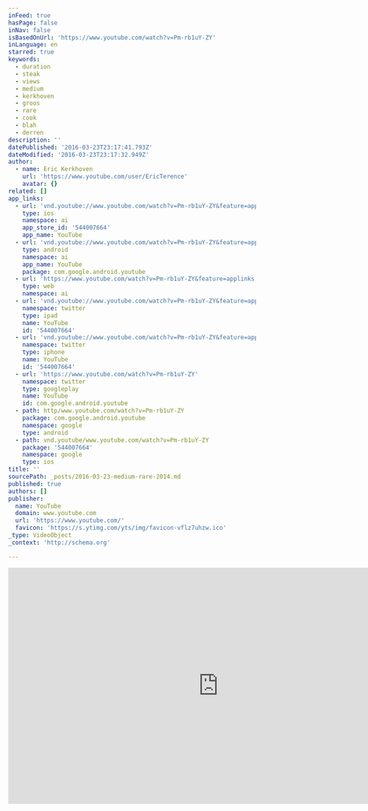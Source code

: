 ```yaml
---
inFeed: true
hasPage: false
inNav: false
isBasedOnUrl: 'https://www.youtube.com/watch?v=Pm-rb1uY-ZY'
inLanguage: en
starred: true
keywords:
  - duration
  - steak
  - views
  - medium
  - kerkhoven
  - groos
  - rare
  - cook
  - blah
  - derren
description: ''
datePublished: '2016-03-23T23:17:41.793Z'
dateModified: '2016-03-23T23:17:32.949Z'
author:
  - name: Eric Kerkhoven
    url: 'https://www.youtube.com/user/EricTerence'
    avatar: {}
related: []
app_links:
  - url: 'vnd.youtube://www.youtube.com/watch?v=Pm-rb1uY-ZY&feature=applinks'
    type: ios
    namespace: ai
    app_store_id: '544007664'
    app_name: YouTube
  - url: 'vnd.youtube://www.youtube.com/watch?v=Pm-rb1uY-ZY&feature=applinks'
    type: android
    namespace: ai
    app_name: YouTube
    package: com.google.android.youtube
  - url: 'https://www.youtube.com/watch?v=Pm-rb1uY-ZY&feature=applinks'
    type: web
    namespace: ai
  - url: 'vnd.youtube://www.youtube.com/watch?v=Pm-rb1uY-ZY&feature=applinks'
    namespace: twitter
    type: ipad
    name: YouTube
    id: '544007664'
  - url: 'vnd.youtube://www.youtube.com/watch?v=Pm-rb1uY-ZY&feature=applinks'
    namespace: twitter
    type: iphone
    name: YouTube
    id: '544007664'
  - url: 'https://www.youtube.com/watch?v=Pm-rb1uY-ZY'
    namespace: twitter
    type: googleplay
    name: YouTube
    id: com.google.android.youtube
  - path: http/www.youtube.com/watch?v=Pm-rb1uY-ZY
    package: com.google.android.youtube
    namespace: google
    type: android
  - path: vnd.youtube/www.youtube.com/watch?v=Pm-rb1uY-ZY
    package: '544007664'
    namespace: google
    type: ios
title: ''
sourcePath: _posts/2016-03-23-medium-rare-2014.md
published: true
authors: []
publisher:
  name: YouTube
  domain: www.youtube.com
  url: 'https://www.youtube.com/'
  favicon: 'https://s.ytimg.com/yts/img/favicon-vflz7uhzw.ico'
_type: VideoObject
_context: 'http://schema.org'

---
```

<iframe src="https://cdn.embedly.com/widgets/media.html?src=https%3A%2F%2Fwww.youtube.com%2Fembed%2FPm-rb1uY-ZY%3Ffeature%3Doembed&amp;url=https%3A%2F%2Fwww.youtube.com%2Fwatch%3Fv%3DPm-rb1uY-ZY&amp;image=https%3A%2F%2Fi.ytimg.com%2Fvi%2FPm-rb1uY-ZY%2Fhqdefault.jpg&amp;key=b7d04c9b404c499eba89ee7072e1c4f7&amp;type=text%2Fhtml&amp;schema=youtube" width="854" height="480" scrolling="no" frameborder="0" allowfullscreen="allowfullscreen" style=""></iframe>